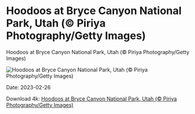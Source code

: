 # Hoodoos at Bryce Canyon National Park, Utah (© Piriya Photography/Getty Images)

Hoodoos at Bryce Canyon National Park, Utah (© Piriya Photography/Getty Images)

![Hoodoos at Bryce Canyon National Park, Utah (© Piriya Photography/Getty Images)](https://bing.com/th?id=OHR.BryceAnniv_EN-US9498074213_UHD.jpg&rf=LaDigue_UHD.jpg&pid=hp&w=1024&h=576&rs=1&c=4)

Date: 2023-02-26

Download 4k: [Hoodoos at Bryce Canyon National Park, Utah (© Piriya Photography/Getty Images)](https://bing.com/th?id=OHR.BryceAnniv_EN-US9498074213_UHD.jpg&rf=LaDigue_UHD.jpg&pid=hp&w=3840&h=2160&rs=1&c=4)

